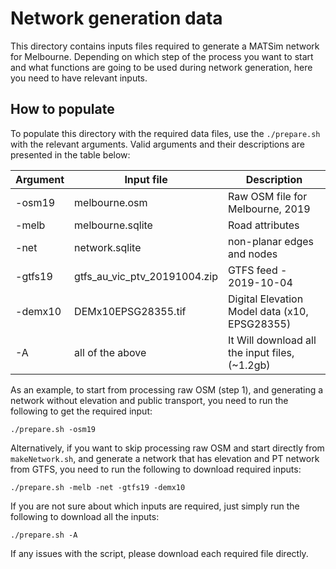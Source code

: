 # Network generation data

This directory contains inputs files required to generate a MATSim network for Melbourne. Depending on which step of the process you want to start and what functions are going to be used during network generation, here you need to have relevant inputs.

## How to populate

To populate this directory with the required data files, use the `./prepare.sh` with the relevant arguments. Valid arguments and their descriptions are presented in the table below:

| Argument | Input file                   | Description                                   |
|----------|------------------------------|-----------------------------------------------|
| -osm19   | melbourne.osm                | Raw OSM file for Melbourne, 2019              |
| -melb    | melbourne.sqlite             | Road attributes                               |
| -net     | network.sqlite               | non-planar edges and nodes                    |
| -gtfs19  | gtfs_au_vic_ptv_20191004.zip | GTFS feed - 2019-10-04                        |
| -demx10  | DEMx10EPSG28355.tif          | Digital Elevation Model data (x10, EPSG28355) |
| -A       | all of the above             | It Will download all the input files, (~1.2gb)|

As an example, to start from processing raw OSM (step 1), and generating a network without elevation and public transport, you need to run the following to get the required input:
```
./prepare.sh -osm19
```

Alternatively, if you want to skip processing raw OSM and start directly from `makeNetwork.sh`, and generate a network that has elevation and PT network from GTFS, you need to run the following to download required inputs:
```
./prepare.sh -melb -net -gtfs19 -demx10
```
If you are not sure about which inputs are required, just simply run the following to download all the inputs:
```
./prepare.sh -A
```

If any issues with the script, please download each required file directly.
